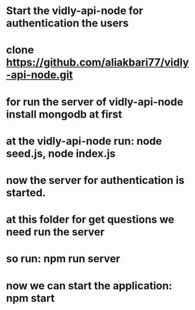 # Start the vidly-api-node for authentication the users

# clone https://github.com/aliakbari77/vidly-api-node.git

# for run the server of vidly-api-node install mongodb at first

# at the vidly-api-node run: node seed.js, node index.js

# now the server for authentication is started.

# at this folder for get questions we need run the server

# so run: npm run server

# now we can start the application: npm start
